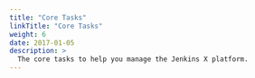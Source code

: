 ```yaml
---
title: "Core Tasks"
linkTitle: "Core Tasks"
weight: 6
date: 2017-01-05
description: >
  The core tasks to help you manage the Jenkins X platform.
---
```

